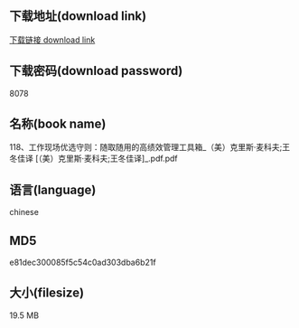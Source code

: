 ## 下载地址(download link)
[下载链接 download link](https://voluble-croquembouche-d321dc.netlify.app/?s=118%E3%80%81%E5%B7%A5%E4%BD%9C%E7%8E%B0%E5%9C%BA%E4%BC%98%E9%80%89%E5%AE%88%E5%88%99%EF%BC%9A%E9%9A%8F%E5%8F%96%E9%9A%8F%E7%94%A8%E7%9A%84%E9%AB%98%E7%BB%A9%E6%95%88%E7%AE%A1%E7%90%86%E5%B7%A5%E5%85%B7%E7%AE%B1_%EF%BC%88%E7%BE%8E%EF%BC%89%E5%85%8B%E9%87%8C%E6%96%AF%C2%B7%E9%BA%A6%E7%A7%91%E5%A4%AB%3B%E7%8E%8B%E5%86%AC%E4%BD%B3%E8%AF%91+%5B%EF%BC%88%E7%BE%8E%EF%BC%89%E5%85%8B%E9%87%8C%E6%96%AF%C2%B7%E9%BA%A6%E7%A7%91%E5%A4%AB%3B%E7%8E%8B%E5%86%AC%E4%BD%B3%E8%AF%91%5D_.pdf)

## 下载密码(download password)
8078

## 名称(book name)
118、工作现场优选守则：随取随用的高绩效管理工具箱_（美）克里斯·麦科夫;王冬佳译 [（美）克里斯·麦科夫;王冬佳译]_.pdf.pdf

## 语言(language)
chinese

## MD5
e81dec300085f5c54c0ad303dba6b21f

## 大小(filesize)
19.5 MB
